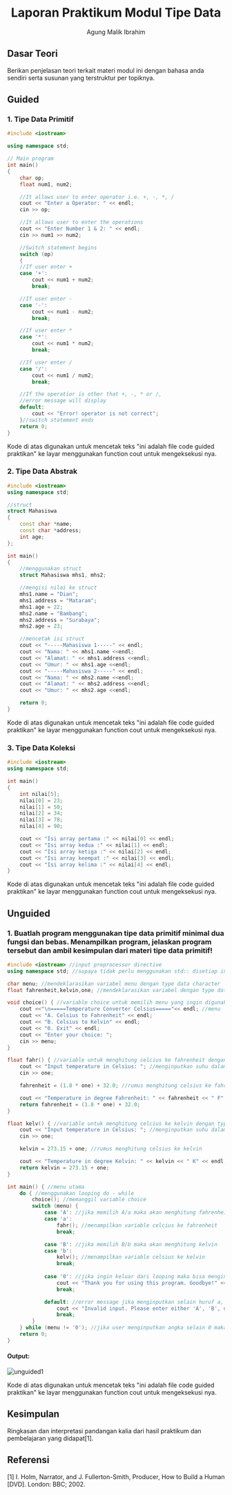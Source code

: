 # <h1 align="center">Laporan Praktikum Modul Tipe Data</h1>
<p align="center">Agung Malik Ibrahim</p>

## Dasar Teori

Berikan penjelasan teori terkait materi modul ini dengan bahasa anda sendiri serta susunan yang terstruktur per topiknya.

## Guided 

### 1. Tipe Data Primitif

```C++
#include <iostream>

using namespace std;

// Main program
int main() 
{
    char op;
    float num1, num2;

    //It allows user to enter operator i.e. +, -, *, /
    cout << "Enter a Operator: " << endl;
    cin >> op;

    //It allows user to enter the operations
    cout << "Enter Number 1 & 2: " << endl;
    cin >> num1 >> num2;

    //Switch statement begins
    switch (op)
    {
    //If user enter +
    case '+':
        cout << num1 + num2;
        break;

    //If user enter -
    case '-':
        cout << num1 - num2;
        break;

    //If user enter *
    case '*':
        cout << num1 * num2;
        break;

    //If user enter /
    case '/':
        cout << num1 / num2;
        break;

    //If the operatior is other that +, -, * or /,
    //error message will display
    default:
        cout << "Error! operator is not correct";
    }//switch statement ends
    return 0;
}
```
Kode di atas digunakan untuk mencetak teks "ini adalah file code guided praktikan" ke layar menggunakan function cout untuk mengeksekusi nya.

### 2. Tipe Data Abstrak

```C++
#include <iostream>
using namespace std;

//struct
struct Mahasiswa
{
    const char *name;
    const char *address;
    int age;
};

int main()
{
    //menggunakan struct
    struct Mahasiswa mhs1, mhs2;

    //mengisi nilai ke struct
    mhs1.name = "Dian";
    mhs1.address = "Mataram";
    mhs1.age = 22;
    mhs2.name = "Bambang";
    mhs2.address = "Surabaya";
    mhs2.age = 23;

    //mencetak isi struct
    cout << "-----Mahasiswa 1-----" << endl;
    cout << "Nama: " << mhs1.name <<endl;
    cout << "Alamat: " << mhs1.address <<endl;
    cout << "Umur: " << mhs1.age <<endl;
    cout << "-----Mahasiswa 2-----" << endl;
    cout << "Nama: " << mhs2.name <<endl;
    cout << "Alamat: " << mhs2.address <<endl;
    cout << "Umur: " << mhs2.age <<endl;

    return 0;
}
```
Kode di atas digunakan untuk mencetak teks "ini adalah file code guided praktikan" ke layar menggunakan function cout untuk mengeksekusi nya.

### 3. Tipe Data Koleksi

```C++
#include <iostream>
using namespace std;

int main()
{
    int nilai[5];
    nilai[0] = 23;
    nilai[1] = 50;
    nilai[2] = 34;
    nilai[3] = 78;
    nilai[4] = 90;

    cout << "Isi array pertama :" << nilai[0] << endl;
    cout << "Isi array kedua :" << nilai[1] << endl;
    cout << "Isi array ketiga :" << nilai[2] << endl;
    cout << "Isi array keempat :" << nilai[3] << endl;
    cout << "Isi array kelima :" << nilai[4] << endl;
}
```
Kode di atas digunakan untuk mencetak teks "ini adalah file code guided praktikan" ke layar menggunakan function cout untuk mengeksekusi nya.

## Unguided 

### 1. Buatlah program menggunakan tipe data primitif minimal dua fungsi dan bebas. Menampilkan program, jelaskan program tersebut dan ambil kesimpulan dari materi tipe data primitif!

```C++
#include <iostream> //input preprocessor directive
using namespace std; //supaya tidak perlu menggunakan std:: disetiap input object or function

char menu; //mendeklarasikan variabel menu dengan type data character
float fahrenheit,kelvin,one; //mendeklarasikan variabel dengan type data float

void choice() { //variable choice untuk memilih menu yang ingin digunakan
    cout <<"\n=====Temperature Converter Celsius====="<< endl; //menu
    cout << "A. Celsius to Fahrenheit" << endl;
    cout << "B. Celsius to Kelvin" << endl;
    cout << "0. Exit" << endl;
    cout << "Enter your choice: ";
    cin >> menu;
}

float fahr() { //variable untuk menghitung celcius ke fahrenheit dengan type data float
    cout << "Input temperature in Celsius: "; //menginputkan suhu dalam celsius
    cin >> one;

    fahrenheit = (1.8 * one) + 32.0; //rumus menghitung celsius ke fahrenheit

    cout << "Temperature in degree Fahrenheit: " << fahrenheit << " F" << endl;
    return fahrenheit = (1.8 * one) + 32.0;
}

float kelv() { //variable untuk menghitung celcius ke kelvin dengan type data float
    cout << "Input temperature in Celsius: "; //menginputkan suhu dalam celcius
    cin >> one;

    kelvin = 273.15 + one; //rumus menghitung celsius ke kelvin

    cout << "Temperature in degree Kelvin: " << kelvin << " K" << endl; //menampilkan hasil
    return kelvin = 273.15 + one;
}

int main() { //menu utama
    do { //menggunakan looping do - while
        choice(); //memanggil variable choice
        switch (menu) {
            case 'A': //jika memilih A/a maka akan menghitung fahrenheit
            case 'a':
                fahr(); //menampilkan variable celcius ke fahrenheit
                break;

            case 'B': //jika memilih B/b maka akan menghitung kelvin
            case 'b':
                kelv(); //menampilkan variable celsius ke kelvin
                break;
                
            case '0': //jika ingin keluar dari looping maka bisa menginputkan angka 0
                cout << "Thank you for using this program. Goodbye!" << endl;
                break;

            default: //error message jika menginputkan selain huruf a, b, dan angka 0
                cout << "Invalid input. Please enter either 'A', 'B', or '0'." << endl;
                break;
        }
    } while (menu != '0'); //jika user menginputkan angka selain 0 maka program otomatis akan mengulang hingga user menginputkan angka 0 untuk mengakhiri loop
    return 0;
}
```
#### Output:
![unguided1](https://github.com/agungibr/data-structure-assignment/assets/91455543/30c84b01-ab8b-492d-83ff-f1ad57383f98)

Kode di atas digunakan untuk mencetak teks "ini adalah file code guided praktikan" ke layar menggunakan function cout untuk mengeksekusi nya.

## Kesimpulan
Ringkasan dan interpretasi pandangan kalia dari hasil praktikum dan pembelajaran yang didapat[1].

## Referensi
[1] I. Holm, Narrator, and J. Fullerton-Smith, Producer, How to Build a Human [DVD]. London: BBC; 2002.